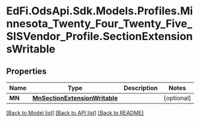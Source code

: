 # EdFi.OdsApi.Sdk.Models.Profiles.Minnesota_Twenty_Four_Twenty_Five_SISVendor_Profile.SectionExtensionsWritable

## Properties

Name | Type | Description | Notes
------------ | ------------- | ------------- | -------------
**MN** | [**MnSectionExtensionWritable**](MnSectionExtensionWritable.md) |  | [optional] 

[[Back to Model list]](../README.md#documentation-for-models) [[Back to API list]](../README.md#documentation-for-api-endpoints) [[Back to README]](../README.md)

